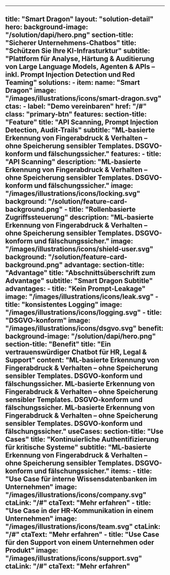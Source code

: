 
---
title: "Smart Dragon"
layout: "solution-detail"
hero:
  background-image: "/solution/dapi/hero.png"
  section-title: "Sicherer Unternehmens-Chatbos"
  title: "Schützen Sie Ihre KI-Infrasturktur"
  subtitle: "Plattform für Analyse, Härtung & Auditierung von Large Language Models, Agenten & APIs – inkl. Prompt Injection Detection und Red Teaming"
  solutions:
    - item:
        name: "Smart Dragon"
        image: "/images/illustrations/icons/smart-dragon.svg"
  ctas:
    - label: "Demo vereinbaren"
      href: "/#"
      class: "primary-btn"
features:
  section-title: "Feature"
  title: "API Scanning, Prompt Injection Detection, Audit-Trails"
  subtitle: "ML-basierte Erkennung von Fingerabdruck & Verhalten – ohne Speicherung sensibler Templates. DSGVO-konform und fälschungssicher."
  features:
      - title: "API Scanning"
        description: "ML-basierte Erkennung von Fingerabdruck & Verhalten – ohne Speicherung sensibler Templates. DSGVO-konform und fälschungssicher."
        image: "/images/illustrations/icons/locking.svg"
        background: "/solution/feature-card-background.png"
      - title: "Rollenbasierte Zugriffssteuerung"
        description: "ML-basierte Erkennung von Fingerabdruck & Verhalten – ohne Speicherung sensibler Templates. DSGVO-konform und fälschungssicher."
        image: "/images/illustrations/icons/shield-user.svg"
        background: "/solution/feature-card-background.png"
advantage:
  section-title: "Advantage"
  title: "Abschnittsüberschrift zum Advantage"
  subtitle: "Smart Dragon Subtitle"
  advantages:
      - title: "Kein Prompt-Leakage"
        image: "/images/illustrations/icons/leak.svg"
      - title: "konsistentes Logging"
        image: "/images/illustrations/icons/logging.svg"
      - title: "DSGVO-konform"
        image: "/images/illustrations/icons/dsgvo.svg"
benefit:
  background-image: "/solution/dapi/hero.png"
  section-title: "Benefit"
  title: "Ein vertrauenswürdiger Chatbot für HR, Legal & Support"
  content: "ML-basierte Erkennung von Fingerabdruck & Verhalten – ohne Speicherung sensibler Templates. DSGVO-konform und fälschungssicher. ML-basierte Erkennung von Fingerabdruck & Verhalten – ohne Speicherung sensibler Templates. DSGVO-konform und fälschungssicher. ML-basierte Erkennung von Fingerabdruck & Verhalten – ohne Speicherung sensibler Templates. DSGVO-konform und fälschungssicher."
useCases:
  section-title: "Use Cases"
  title: "Kontinuierliche Authentifizierung für kritische Systeme"
  subtitle: "ML-basierte Erkennung von Fingerabdruck & Verhalten – ohne Speicherung sensibler Templates. DSGVO-konform und fälschungssicher."
  items:
    - title: "Use Case für interne Wissensdatenbanken im Unternehmen"
      image: "/images/illustrations/icons/company.svg"
      ctaLink: "/#"
      ctaText: "Mehr erfahren"
    - title: "Use Case in der HR-Kommunikation in einem Unternehmen"
      image: "/images/illustrations/icons/team.svg"
      ctaLink: "/#"
      ctaText: "Mehr erfahren"
    - title: "Use Case für den Support von einem Unternehmen oder Produkt"
      image: "/images/illustrations/icons/support.svg"
      ctaLink: "/#"
      ctaText: "Mehr erfahren"
---
